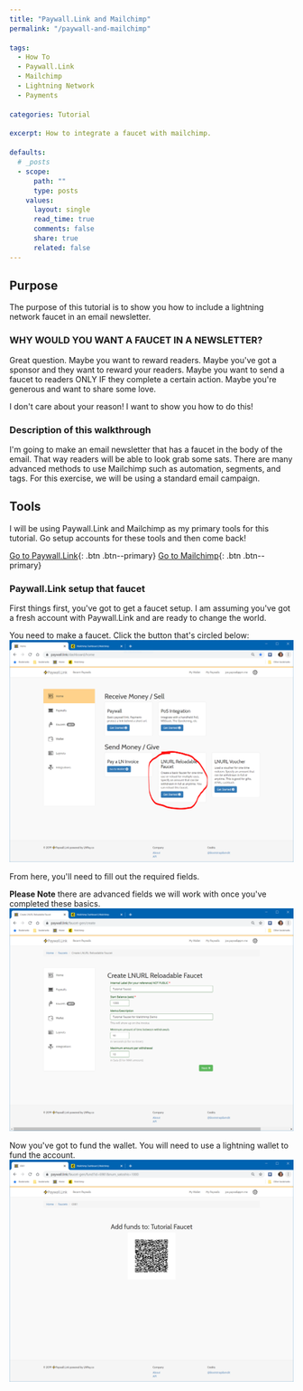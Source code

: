 ```yaml
---
title: "Paywall.Link and Mailchimp"
permalink: "/paywall-and-mailchimp" 

tags:
  - How To
  - Paywall.Link
  - Mailchimp
  - Lightning Network
  - Payments

categories: Tutorial

excerpt: How to integrate a faucet with mailchimp.

defaults:
  # _posts
  - scope:
      path: ""
      type: posts
    values:
      layout: single
      read_time: true
      comments: false
      share: true
      related: false
---
```


## Purpose
The purpose of this tutorial is to show you how to include a lightning network faucet in an email newsletter.

### WHY WOULD YOU WANT A FAUCET IN A NEWSLETTER?
Great question. Maybe you want to reward readers. Maybe you've got a sponsor and they want to reward your readers. Maybe you want to send a faucet to readers ONLY IF they complete a certain action. Maybe you're generous and want to share some love.

I don't care about your reason! I want to show you how to do this!

### Description of this walkthrough
I'm going to make an email newsletter that has a faucet in the body of the email. That way readers will be able to look grab some sats. There are many advanced methods to use Mailchimp such as automation, segments, and tags. For this exercise, we will be using a standard email campaign. 

## Tools
I will be using Paywall.Link and Mailchimp as my primary tools for this tutorial. Go setup accounts for these tools and then come back!

[Go to Paywall.Link](https://paywall.link/){: .btn .btn--primary}
[Go to Mailchimp](https://mailchimp.com/){: .btn .btn--primary}

### Paywall.Link setup that faucet
First things first, you've got to get a faucet setup. I am assuming you've got a fresh account with Paywall.Link and are ready to change the world. 

You need to make a faucet. Click the button that's circled below:
![](/assets/images/paywall/capture1.png)

From here, you'll need to fill out the required fields. 

**Please Note** there are advanced fields we will work with once you've completed these basics.
![](/assets/images/paywall/capture2.png)

Now you've got to fund the wallet. You will need to use a lightning wallet to fund the account. 
![](/assets/images/paywall/capture3.png)